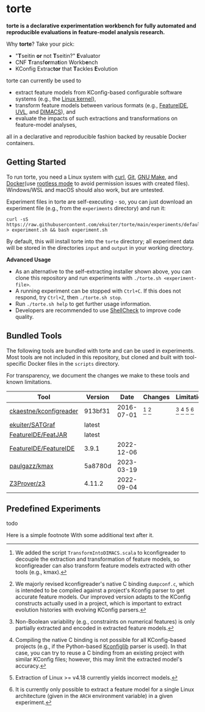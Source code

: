 # torte

**torte is a declarative experimentation workbench for fully automated and reproducible evaluations in feature-model analysis research.**

Why **torte**?
Take your pick:

- "**T**seitin **or** not **T**seitin?" **E**valuator
- CNF **T**ransf**or**ma**t**ion Workb**e**nch
- KConfig Extrac**tor** that **T**ackles **E**volution

torte can currently be used to

- extract feature models from KConfig-based configurable software systems (e.g., the [Linux kernel](https://github.com/torvalds/linux)),
- transform feature models between various formats (e.g., [FeatureIDE](https://featureide.github.io), [UVL](https://github.com/Universal-Variability-Language), and [DIMACS](https://www.domagoj-babic.com/uploads/ResearchProjects/Spear/dimacs-cnf.pdf)), and
- evaluate the impacts of such extractions and transformations on feature-model analyses,

all in a declarative and reproducible fashion backed by reusable Docker containers.

## Getting Started

To run torte, you need a Linux system with [curl](https://curl.se/), [Git](https://git-scm.com/), [GNU Make](https://www.gnu.org/software/make/), and [Docker](https://docs.docker.com/get-docker/)(use [rootless mode](https://docs.docker.com/engine/security/rootless/) to avoid permission issues with created files).
Windows/WSL and macOS should also work, but are untested.

Experiment files in torte are self-executing - so, you can just download an experiment file (e.g., from the `experiments` directory) and run it:

```
curl -sS https://raw.githubusercontent.com/ekuiter/torte/main/experiments/default.sh > experiment.sh && bash experiment.sh
```

By default, this will install torte into the `torte` directory; all experiment data will be stored in the directories `input` and `output` in your working directory.

**Advanced Usage**

- As an alternative to the self-extracting installer shown above, you can clone this repository and run experiments with `./torte.sh <experiment-file>`.
- A running experiment can be stopped with `Ctrl+C`.
  If this does not respond, try `Ctrl+Z`, then `./torte.sh stop`.
- Run `./torte.sh help` to get further usage information.
- Developers are recommended to use [ShellCheck](https://www.shellcheck.net/) to improve code quality.

## Bundled Tools

The following tools are bundled with torte and can be used in experiments.
Most tools are not included in this repository, but cloned and built with tool-specific Docker files in the `scripts` directory.

For transparency, we document the changes we make to these tools and known limitations.

| Tool | Version | Date | Changes | Limitations |
| - | - | - | - | - |
| [ckaestne/kconfigreader](https://github.com/ckaestne/kconfigreader) | 913bf31 | 2016-07-01 | [^1] [^2] | [^3] [^4] [^5] [^6] |
| [ekuiter/SATGraf](https://github.com/ekuiter/SATGraf) | latest | |
| [FeatureIDE/FeatJAR](https://github.com/FeatureIDE/FeatJAR) | latest | |
| [FeatureIDE/FeatureIDE](https://github.com/FeatureIDE/FeatureIDE) | 3.9.1 | 2022-12-06 |
| [paulgazz/kmax](https://github.com/paulgazz/kmax) | 5a8780d | 2023-03-19 |
| [Z3Prover/z3](https://github.com/Z3Prover/z3) | 4.11.2 | 2022-09-04 |

[^1]: We added the script `TransformIntoDIMACS.scala` to kconfigreader to decouple the extraction and transformation of feature models, so kconfigreader can also transform feature models extracted with other tools (e.g., kmax).

[^2]: We majorly revised kconfigreader's native C binding `dumpconf.c`, which is intended to be compiled against a project's Kconfig parser to get accurate feature models.
Our improved version adapts to the KConfig constructs actually used in a project, which is important to extract evolution histories with evolving KConfig parsers.

[^3]: Non-Boolean variability (e.g., constraints on numerical features) is only partially extracted and encoded in extracted feature models.

[^4]: Compiling the native C binding is not possible for all KConfig-based projects (e.g., if the Python-based [Kconfiglib](https://github.com/ulfalizer/Kconfiglib) parser is used).
In that case, you can try to reuse a C binding from an existing project with similar KConfig files; however, this may limit the extracted model's accuracy.

[^5]: Extraction of Linux >= v4.18 currently yields incorrect models.

[^6]: It is currently only possible to extract a feature model for a single Linux architecture (given in the `ARCH` environment variable) in a given experiment.

## Predefined Experiments

todo

Here is a simple footnote With some additional text after it.
